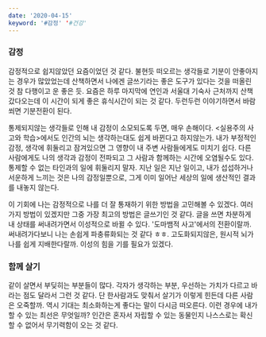 ```yaml
---
date: '2020-04-15'
keyword: '#감정' '#건강'
---
```


### 감정
감정적으로 쉽지않았던 요즘이었던 것 같다. 불현듯 떠오르는 생각들로 기분이 안좋아지는 경우가 많았었는데 산책하면서 나에겐 글쓰기라는 좋은 도구가 있다는 것을 떠올린 것 참 다행이고 운 좋은 듯. 요즘은 하루 마지막에 연인과 서울대 기숙사 근처까지 산책 갔다오는데 이 시간이 되게 좋은 휴식시간이 되는 것 같다. 두런두런 이야기하면서 바람쐬면 기분전환이 된다. 

통제되지않는 생각들로 인해 내 감정이 소모되도록 두면, 매우 손해이다. <실용주의 사고와 학습>에서도 인간의 뇌는 생각하는대도 쉽게 바뀐다고 하지않는가. 내가 부정적인 감정, 생각에 휘둘리고 잠겨있으면 그 영향이 내 주변 사람들에게도 미치기 쉽다. 다른 사람에게도 나의 생각과 감정이 전파되고 그 사람과 함께하는 시간에 오염될수도 있다. 통제할 수 없는 타인과의 일에 휘둘리지 말자. 지난 일은 지난 일이고, 내가 섭섭하거나 서운하게 느끼는 것은 나의 감정일뿐으로, 그게 이미 일어난 세상의 일에 생산적인 결과를 내놓지 않는다. 

이 기회에 나는 감정적으로 나를 더 잘 통재하기 위한 방법을 고민해볼 수 있겠다. 여러가지 방법이 있겠지만 그중 가장 최고의 방법은 글쓰기인 것 같다. 글을 쓰면 차분하게 내 상태를 써내려가면서 이성적으로 바뀔 수 있다. '도마뱀적 사고'에서의 전환이랄까. 써내려가다보니 나는 손쉽게 파충류화되는 것 같다 ㅎㅎ. 고도화되지않은, 원시적 뇌가 나를 쉽게 지배한다랄까. 이성의 힘을 기를 필요가 있겠다. 


### 함께 살기 
같이 살면서 부딪히는 부분들이 많다. 각자가 생각하는 부분, 우선하는 가치가 다르고 바라는 점도 달라서 그런 것 같다. 단 한사람과도 맞춰서 살기가 이렇게 힌든데 다른 사람은 오죽할까. 역시 기대는 최소화하는게 좋다는 말이 다시금 떠오른다. 이런 경우에 내가 할 수 있는 최선은 무엇일까? 인간은 혼자서 자립할 수 있는 동물인지 나스스로는 확신할 수 없어서 무기력함이 오는 것 같다. 
